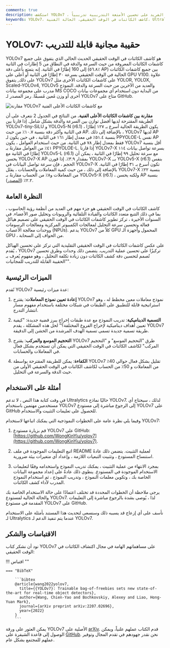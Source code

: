 ```yaml
---
comments: true
description: استكشف YOLOv7 ، جهاز كشف الكائنات في الوقت الحقيقي. تعرف على سرعته الفائقة، ودقته المذهلة، وتركيزه الفريد على تحسين الأمتعة التدريبية تدريبياً.
keywords: YOLOv7، كاشف الكائنات في الوقت الحقيقي، الحالة الفنية، Ultralytics، مجموعة بيانات MS COCO، المعيار المعاد تعريفه للنموذج، التسمية الديناميكية، التحجيم الموسع، التحجيم المركب
---
```


# YOLOv7: حقيبة مجانية قابلة للتدريب

YOLOv7 هو كاشف الكائنات في الوقت الحقيقي الحديث الحالي الذي يتفوق على جميع كاشفات الكائنات المعروفة من حيث السرعة والدقة في النطاق من 5 إطارات في الثانية إلى 160 إطارًا في الثانية. إنه يتمتع بأعلى دقة (٥٦.٨٪ AP) بين جميع كاشفات الكائنات الحالية في الوقت الحقيقي بسرعة ٣٠ إطارًا في الثانية أو أعلى على GPU V100. علاوة على ذلك, يتفوق YOLOv7 على كاشفات الكائنات الأخرى مثل YOLOR, YOLOX, Scaled-YOLOv4, YOLOv5 والعديد من الآخرين من حيث السرعة والدقة. النموذج مدرب على مجموعة بيانات MS COCO من البداية دون استخدام أي مجموعات بيانات أخرى أو وزن مُعين مُسبقًا. رمز المصدر لـ YOLOv7 متاح على GitHub.

![مقارنة YOLOv7 مع كاشفات الكائنات الأعلى الفنية](https://github.com/ultralytics/ultralytics/assets/26833433/5e1e0420-8122-4c79-b8d0-2860aa79af92)

**مقارنة بين كاشفات الكائنات الأعلى الفنية.** من النتائج في الجدول 2 نتعرف على أن الطريقة المقترحة لديها أفضل توازن بين السرعة والدقة بشكل شامل. إذا قارنا بين YOLOv7-tiny-SiLU و YOLOv5-N (r6.1) ، يكون الطريقة الحالية أسرع بـ ١٢٧ إطارًا في الثانية وأكثر دقة بنسبة ١٠.٧٪ من حيث AP. بالإضافة إلى ذلك ، YOLOv7 لديها AP بنسبة ٥١.٤٪ في معدل إطار ١٦١ في الثانية ، في حين يكون لـ PPYOLOE-L نفس AP فقط بمعدل إطار ٧٨ في الثانية. من حيث استخدام العوامل ، يكون YOLOv7 أقل بنسبة ٤١٪ من العوامل مقارنةً بـ PPYOLOE-L. إذا قارنا YOLOv7-X بسرعة تواصل بيانات ١١٤ إطارًا في الثانية مع YOLOv5-L (r6.1) مع سرعة تحليل ٩٩ إطارًا في الثانية ، يمكن أن يحسن YOLOv7-X AP بمقدار ٣.٩٪. إذا قورن YOLOv7-X بــ YOLOv5-X (r6.1) بنفس الحجم ، فإن سرعة تواصل البيانات في YOLOv7-X تكون أسرع بـ ٣١ إطارًا في الثانية. بالإضافة إلى ذلك ، من حيث كمية المعاملات والحسابات ، يقلل YOLOv7-X بنسبة ٢٢٪ من المعاملات و٨٪ من الحساب مقارنةً بـ YOLOv5-X (r6.1) ، ولكنه يحسن AP بنسبة ٢.٢٪ ([المصدر](https://arxiv.org/pdf/2207.02696.pdf)).

## النظرة العامة

كاشف الكائنات في الوقت الحقيقي هو جزء مهم في العديد من أنظمة رؤية الحاسوب ، بما في ذلك التتبع متعدد الكائنات والقيادة التلقائية والروبوتات وتحليل صور الأعضاء. في السنوات الأخيرة ، تركز تطوير كاشفات الكائنات في الوقت الحقيقي على تصميم هياكل فعالة وتحسين سرعة التحليل لمعالجات الكمبيوتر المركزية ومعالجات الرسومات ووحدات معالجة الأعصاب (NPUs). يدعم YOLOv7 كلاً من GPU المحمول وأجهزة الـ GPU ، من الحواف إلى السحابة.

على عكس كاشفات الكائنات في الوقت الحقيقي التقليدية التي تركز على تحسين الهياكل ، يُقدم YOLOv7 تركيزًا على تحسين عملية التدريب. يتضمن ذلك وحدات وطرق تحسين تُصمم لتحسين دقة كشف الكائنات دون زيادة تكلفة التحليل ، وهو مفهوم يُعرف بـ "الحقيبة القابلة للتدريب للمجانيات".

## الميزات الرئيسية

تُقدم YOLOv7 عدة ميزات رئيسية:

1. **إعادة تعيين نموذج المعاملات**: يقترح YOLOv7 نموذج معاملات معين مخطط له ، وهو استراتيجية قابلة للتطبيق على الطبقات في شبكات مختلفة باستخدام مفهوم مسار انتشار التدرج.

2. **التسمية الديناميكية**: تدريب النموذج مع عدة طبقات إخراج يبرز قضية جديدة: "كيفية تعيين أهداف ديناميكية لإخراج الفروع المختلفة؟" لحل هذه المشكلة ، يقدم YOLOv7 طريقة تسمية جديدة تسمى تسمية الهدف المرشدة من الخشن إلى الدقيقة.

3. **التحجيم الموسع والمركب**: يقترح YOLOv7 طرق "التحجيم الموسع" و "التحجيم المركب" لكاشف الكائنات في الوقت الحقيقي التي يمكن أن تستخدم بشكل فعال في المعاملات والحسابات.

4. **الكفاءة**: يمكن للطريقة المقترحة بواسطة YOLOv7 تقليل بشكل فعال حوالي 40٪ من المعاملات و 50٪ من الحساب لكاشف الكائنات في الوقت الحقيقي الأولى من حيث الدقة والسرعة في التحليل.

## أمثلة على الاستخدام

في وقت كتابة هذا النص ، لا تدعم Ultralytics حاليًا نماذج YOLOv7. لذلك ، سيحتاج أي مستخدمين مهتمين باستخدام YOLOv7 إلى الرجوع مباشرة إلى مستودع YOLOv7 على GitHub للحصول على تعليمات التثبيت والاستخدام.

وفيما يلي نظرة عامة على الخطوات النموذجية التي يمكنك اتباعها لاستخدام YOLOv7:

1. قم بزيارة مستودع YOLOv7 على GitHub: [https://github.com/WongKinYiu/yolov7](https://github.com/WongKinYiu/yolov7).

2. اتبع التعليمات الموجودة في ملف README لعملية التثبيت. يتضمن ذلك عادةً استنساخ المستودع ، وتثبيت التبعيات اللازمة ، وإعداد أي متغيرات بيئة ضرورية.

3. بمجرد الانتهاء من عملية التثبيت ، يمكنك تدريب النموذج واستخدامه وفقًا لتعليمات الاستخدام الموجودة في المستودع. ينطوي ذلك عادةً على إعداد مجموعة البيانات الخاصة بك ، وتكوين معلمات النموذج ، وتدريب النموذج ، ثم استخدام النموذج المدرب لأداء كشف الكائنات.

يرجى ملاحظة أن الخطوات المحددة قد تختلف اعتمادًا على حالة الاستخدام الخاصة بك والحالة الحالية لمستودع YOLOv7. لذا ، يُوصى بشدة بالرجوع مباشرة إلى التعليمات المقدمة في مستودع YOLOv7 على GitHub.

نأسف على أي إزعاج قد يسببه ذلك وسنسعى لتحديث هذا المستند بأمثلة على الاستخدام لـ Ultralytics عندما يتم تنفيذ الدعم لـ YOLOv7.

## الاقتباسات والشكر

نود أن نشكر كتاب YOLOv7 على مساهماتهم الهامة في مجال اكتشاف الكائنات في الوقت الحقيقي:

!!! اقتباس ""

    === "BibTeX"

        ```bibtex
        @article{wang2022yolov7,
          title={{YOLOv7}: Trainable bag-of-freebies sets new state-of-the-art for real-time object detectors},
          author={Wang, Chien-Yao and Bochkovskiy, Alexey and Liao, Hong-Yuan Mark},
          journal={arXiv preprint arXiv:2207.02696},
          year={2022}
        }
        ```

يمكن العثور على ورقة YOLOv7 الأصلية على [arXiv](https://arxiv.org/pdf/2207.02696.pdf). قدم الكتاب عملهم علنياً، ويمكن الوصول إلى قاعدة الشيفرة على [GitHub](https://github.com/WongKinYiu/yolov7). نحن نقدر جهودهم في تقدم المجال وتوفير عملهم للمجتمع بشكل عام.
